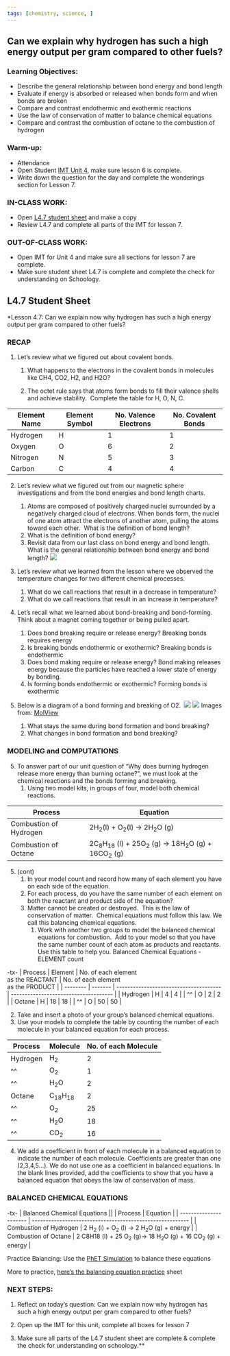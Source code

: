 ```yaml
---
tags: [chemistry, science, ]
---
```


## Can we explain why hydrogen has such a high energy output per gram compared to other fuels?

### Learning Objectives:

-   Describe the general relationship between bond energy and bond length
-   Evaluate if energy is absorbed or released when bonds form and when bonds are broken
-   Compare and contrast endothermic and exothermic reactions
-   Use the law of conservation of matter to balance chemical equations
-   Compare and contrast the combustion of octane to the combustion of hydrogen

### Warm-up: 

-   Attendance 
-   Open Student [IMT Unit 4](https://docs.google.com/document/d/1oOD0KgRfL3Oq5ahvuiWuf3WLjWakWEk3/edit?usp=sharing&ouid=102689172288523539314&rtpof=true&sd=true), make sure lesson 6 is complete. 
-   Write down the question for the day and complete the wonderings section for Lesson 7.  

### IN-CLASS WORK:

-   Open [L4.7 student sheet](https://docs.google.com/document/d/1GPUJuldoJHrljNECFzfYR_4sMk4Dqvsb/edit?usp=sharing&ouid=102689172288523539314&rtpof=true&sd=true) and make a copy  
-   Review L4.7 and complete all parts of the IMT for lesson 7.

### OUT-OF-CLASS WORK:

-   Open IMT for Unit 4 and make sure all sections for lesson 7 are complete. 
-   Make sure student sheet L4.7 is complete and complete the check for understanding on Schoology.

## L4.7 Student Sheet

*Lesson 4.7: Can we explain now why hydrogen has such a high energy output per gram compared to other fuels? 

  

### RECAP 

1.  Let’s review what we figured out about covalent bonds. 

	1.  What happens to the electrons in the covalent bonds in molecules like CH4, CO2, H2, and H2O?

	2.  The octet rule says that atoms form bonds to fill their valence shells and achieve stability.  Complete the table for H, O, N, C.

| Element Name | Element Symbol | No. Valence Electrons | No. Covalent Bonds |
| ------------ | -------------- | --------------------- | ------------------ |
| Hydrogen     | H              | 1                     | 1                  |
| Oxygen       | O              | 6                     | 2                  |
| Nitrogen     | N              | 5                     | 3                  |
| Carbon       | C              | 4                     | 4                  |

2.  Let’s review what we figured out from our magnetic sphere investigations and from the bond energies and bond length charts.
    1.  Atoms are composed of positively charged nuclei surrounded by a negatively charged cloud of electrons. When bonds form, the nuclei of one atom attract the electrons of another atom, pulling the atoms toward each other.  What is the definition of bond length?
    2.  What is the definition of bond energy?
    3.  Revisit data from our last class on bond energy and bond length. What is the general relationship between bond energy and bond length?
    ![](https://lh5.googleusercontent.com/q0Noq8QcWbKaVKI19MP1Q5dRde6hFZ5VJIIIq_imUu0XjQcHzZxSgFCzRzF2FYURkyNQOshjRNxp0o9TzzgMMY_oeUDcCUZ889ddprqOQaJP7JD-gB9ub0_kOghLppFqZCHOfgRxJg5l8WWlvZxqnN4welMDycTBYyY19csppNcGSRmeubpn8PWmsHd8ARTuSyI0o7YIMw)  
  
  
  
  
  

3.  Let’s review what we learned from the lesson where we observed the temperature changes for two different chemical processes.
    1.  What do we call reactions that result in a decrease in temperature?
    2.  What do we call reactions that result in an increase in temperature?
    

  

4.  Let’s recall what we learned about bond-breaking and bond-forming.  Think about a magnet coming together or being pulled apart.
	1.  Does bond breaking require or release energy?
		Breaking bonds requires energy
	2.  Is breaking bonds endothermic or exothermic?
		Breaking bonds is endothermic
	3.  Does bond making require or release energy?
		Bond making releases energy because the particles have reached a lower state of energy by bonding.
	4.  Is forming bonds endothermic or exothermic?
		Forming bonds is exothermic
    

  

5.  Below is a diagram of a bond forming and breaking of O2. 
    ![](https://lh5.googleusercontent.com/a5KL4OlhZ6WQLrU-8UFku69Zu3ihq8tFIuLSYo6pG-VFm6Pi-MJL5vQI3BDlv_zVHWHO4KE1xGnmV7uSo0zNHN2hEX69r0dLCmp0JAZD1grT_cUKtqNgDyxnjIymbksoLwJRIgixq8uHUyHUw2zk8xo4zZh0RoQsoPIZAcwmcZPhZoXDLf2fjqDWyCM42FalCmA75VQNiA)
    ![](https://lh5.googleusercontent.com/LUaNI5Lxv5V2dkgx6dwy_SO-p2u3XIQE3WC1YuBVDcvk29Y9rRc0xRmILXJBd_LI6sOi5dKBJ4WpFFEucaWVreZYHl71VDxEbTbjA0vCxYtfMCFSZpXSW-5qg7k28w20WszWSR78bb9hZuesePtrOVB8TNwn0ufsBBL6W60PtFIM3ZHvHzNgVrKf9D8SWwsQ4cxAaFOGTQ)
    Images from: [MolView](https://molview.org/)
    1.  What stays the same during bond formation and bond breaking? 
    2.  What changes in bond formation and bond breaking?
    

### MODELING and COMPUTATIONS

5.  To answer part of our unit question of “Why does burning hydrogen release more energy than burning octane?”, we must look at the chemical reactions and the bonds forming and breaking. 
    1.  Using two model kits, in groups of four, model both chemical reactions.


| Process                | Equation                                      |
| ---------------------- | --------------------------------------------- |
| Combustion of Hydrogen | 2H<sub>2</sub>(l) + O<sub>2</sub>(l) → 2H<sub>2</sub>O (g)                     |
| Combustion of Octane   | 2C<sub>8</sub>H<sub>18</sub> (l) + 25O<sub>2</sub> (g) → 18H<sub>2</sub>O (g) + 16CO<sub>2</sub> (g) |

5. (cont)
	1.  In your model count and record how many of each element you have on each side of the equation.
	2.  For each process, do you have the same number of each element on both the reactant and product side of the equation? 
	3.  Matter cannot be created or destroyed.  This is the law of conservation of matter.  Chemical equations must follow this law. We call this balancing chemical equations.  
		1.  Work with another two groups to model the balanced chemical equations for combustion.  Add to your model so that you have the same number count of each atom as products and reactants. Use this table to help you.
		Balanced Chemical Equations - ELEMENT count

-tx-
| Process  | Element | No. of each element<br>as the REACTANT | No. of each element<br>as the PRODUCT |
| -------- | ------- | -------------------------------------- | ------------------------------------- |
| Hydrogen | H       | 4                                      | 4                                     |
| ^^       | O       | 2                                      | 2                                     |
| Octane   | H       | 18                                     | 18                                    |
| ^^       | O       | 50                                     | 50                                    |

2.  Take and insert a photo of your group’s balanced chemical equations. 
3.  Use your models to complete the table by counting the number of each molecule in your balanced equation for each process.

| Process  | Molecule                     | No. of each Molecule |
| -------- | ---------------------------- | -------------------- |
| Hydrogen | H<sub>2</sub>                | 2                    |
| ^^       | O<sub>2</sub>                | 1                    |
| ^^       | H<sub>2</sub>O               | 2                    |
| Octane   | C<sub>18</sub>H<sub>18</sub> | 2                    |
| ^^       | O<sub>2</sub>                | 25                   |
| ^^       | H<sub>2</sub>O               | 18                   |
| ^^       | CO<sub>2</sub>               | 16                   |

4.  We add a coefficient in front of each molecule in a balanced equation to indicate the number of each molecule. Coefficients are greater than one (2,3,4,5…). We do not use one as a coefficient in balanced equations. In the blank lines provided, add the coefficients to show that you have a balanced equation that obeys the law of conservation of mass.     

  

### BALANCED CHEMICAL EQUATIONS

-tx-
| Balanced Chemical Equations ||
| Process                | Equation                                                  |
| ---------------------- | --------------------------------------------------------- |
| Combustion of Hydrogen | 2 H<sub>2</sub> (l) +  O<sub>2</sub> (l) →  2 H<sub>2</sub>O (g) + energy                  |
| Combustion of Octane   | 2 C8H18 (l) + 25 O<sub>2</sub> (g)→ 18 H<sub>2</sub>O (g) + 16 CO<sub>2</sub> (g) + energy | 

  

Practice Balancing: Use the [PhET Simulation](https://phet.colorado.edu/sims/html/balancing-chemical-equations/latest/balancing-chemical-equations_en.html) to balance these equations

  

More to practice, [here’s the balancing equation practice](https://docs.google.com/document/d/1e7q70Lp3H0p9pT7Nq_0fGE9UwFDUuv12/edit?usp=sharing&ouid=102689172288523539314&rtpof=true&sd=true) sheet

  

### NEXT STEPS:

1.  Reflect on today’s question: Can we explain now why hydrogen has such a high energy output per gram compared to other fuels?
    
2.  Open up the IMT for this unit, complete all boxes for lesson 7
    
3.  Make sure all parts of the L4.7 student sheet are complete & complete the check for understanding on schoology.**